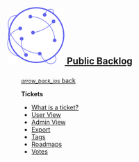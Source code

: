 <a class="a-logo" href="https://www.publicbacklog.com/">
    <h2 class="h2-logo">
        <img class="img-logo" src="/assets/white_bg_pb_logo.svg">
        <span class="text-logo">Public Backlog</span>
    </h2>
    <h2 style="font-size: 1.875rem; font-weight: 600; margin: auto; display: none;">
        <img style="display: inline-block; margin-top: -0.25rem;" src="/assets/white_bg_pb_logo.svg">
    </h2>
</a>


<div style="margin-top:1.5rem; padding-left:2rem;">


<span stlye="">
  <a href="/">
    <i class="material-icons-two-tone" style="font-size: 12px;" >
      arrow_back_ios
    </i>
    back
  </a>
</span>

**Tickets**
 - [What is a ticket?](/tickets/?id=what-is-a-ticket)
 - [User View](/tickets/?id=user-view)
 - [Admin View](/tickets/?id=admin-view)
 - [Export](/tickets/?id=export)
 - [Tags](/tickets/?id=tags)
 - [Roadmaps](/tickets/?id=roadmaps)
 - [Votes](/tickets/?id=votes)
 </div>